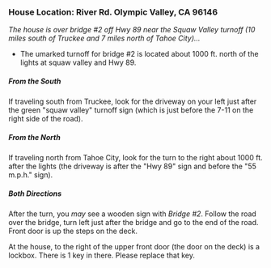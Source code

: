 ### House Location: River Rd. Olympic Valley, CA 96146

_The house is over bridge #2 off Hwy 89 near the Squaw Valley turnoff (10 miles south of Truckee and 7 miles north of Tahoe City)..._

* The umarked turnoff for bridge #2 is located about 1000 ft. north of the lights at squaw valley and Hwy 89. 

##### From the South
If traveling south from Truckee, look for the driveway on your left just after the green "squaw valley" turnoff sign (which is just before the 7-11 on the right side of the road). 

##### From the North
If traveling north from Tahoe City, look for the turn to the right about 1000 ft. after the lights (the driveway is after the "Hwy 89" sign and before the "55 m.p.h." sign). 

##### Both Directions
After the turn, you _may_ see a wooden sign with _Bridge #2_. Follow the road over the bridge, turn left just after the bridge and go to the end of the road. Front door is up the steps on the deck.

At the house, to the right of the upper front door (the door on the deck) is a lockbox. There is 1 key in there. Please replace that key.
